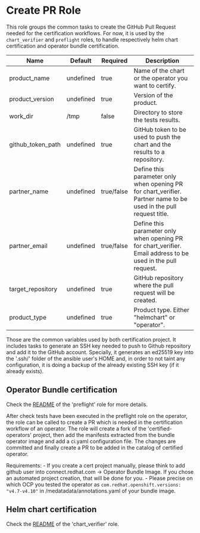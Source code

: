 # Create PR Role
This role groups the common tasks to create the GitHub Pull Request needed for the certification workflows.
For now, it is used by the `chart_verifier` and `preflight` roles, to handle respectively helm chart certification and operator bundle certification.

Name                                | Default   | Required                    | Description
----------------------------------- |-----------|-----------------------------| -------------------------------------------------------------
product_name                        | undefined | true                        | Name of the chart or the operator you want to certify.
product_version                     | undefined | true                        | Version of the product.
work_dir                            | /tmp      | false                       | Directory to store the tests results.
github_token_path                   | undefined | true                        | GitHub token to be used to push the chart and the results to a repository.
partner_name                        | undefined | true/false                  | Define this parameter only when opening PR for chart_verifier. Partner name to be used in the pull request title.
partner_email                       | undefined | true/false                  | Define this parameter only when opening PR for chart_verifier. Email address to be used in the pull request.
target_repository                   | undefined | true                        | GitHub repository where the pull request will be created.
product_type                        | undefined | true                        | Product type. Either "helmchart" or "operator".

Those are the common variables used by both certification project.
It includes tasks to generate an SSH key needed to push to Github repository and add it to the GitHub account.
Specially, it generates an ed25519 key into the '.ssh/' folder of the ansible user's HOME and, in order to not taint any configuration, it is doing a backup of the already existing SSH key (if it already exists).

## Operator Bundle certification
Check the [README](roles/preflight/README.md) of the 'preflight' role for more details.

After check tests have been executed in the preflight role on the operator, the role can be called to create a PR which is needed in the certification workflow of an operator.
The role will create a fork of the 'certified-operators' project, then add the manifests extracted from the bundle operator image and add a ci.yaml configuration file. The changes are committed and finally create a PR to be added in the catalog of certified operator.

Requirements:
    - If you create a cert project manually, please think to add github user into connect.redhat.com -> Operator Bundle Image. If you chose an automated project creation, that will be done for you.
    - Please precise on which OCP you tested the operator as `com.redhat.openshift.versions: "v4.7-v4.10"` in /medatadata/annotations.yaml of your bundle image.

## Helm chart certification
Check the [README](roles/chart_verifier/README.md) of the 'chart_verifier' role.

